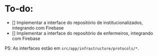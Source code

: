# To-do:

- [] Implementar a interface do repositório de institucionalizados, integrando com Firebase
- [] Implementar a interface do repositório de enfermeiros, integrando com Firebase

PS: As interfaces estão em `src/app/infrastructure/protocols/*`.
